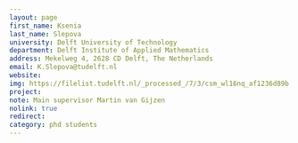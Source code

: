```yaml
---
layout: page
first_name: Ksenia
last_name: Slepova
university: Delft University of Technology
department: Delft Institute of Applied Mathematics
address: Mekelweg 4, 2628 CD Delft, The Netherlands
email: K.Slepova@tudelft.nl
website:
img: https://filelist.tudelft.nl/_processed_/7/3/csm_wl16nq_af1236d89b.webp
project:
note: Main supervisor Martin van Gijzen
nolink: true
redirect:
category: phd students
---
```

